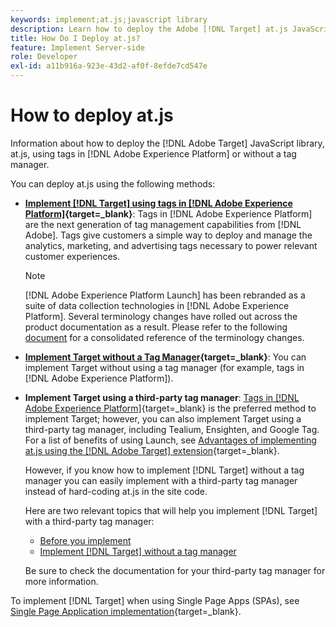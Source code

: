 ```yaml
---
keywords: implement;at.js;javascript library
description: Learn how to deploy the Adobe [!DNL Target] at.js JavaScript library using tags in Adobe Experience Platform or without a tag manager.
title: How Do I Deploy at.js?
feature: Implement Server-side
role: Developer
exl-id: a11b916a-923e-43d2-af0f-8efde7cd547e
---
```

# How to deploy at.js

Information about how to deploy the [!DNL Adobe Target] JavaScript library, at.js, using tags in [!DNL Adobe Experience Platform] or without a tag manager.

You can deploy at.js using the following methods:

* **[Implement [!DNL Target] using tags in [!DNL Adobe Experience Platform]](https://developer.adobe.com/target/implement/client-side/atjs/how-to-deployatjs/implement-target-using-adobe-launch/){target=_blank}**: Tags in [!DNL Adobe Experience Platform] are the next generation of tag management capabilities from [!DNL Adobe]. Tags give customers a simple way to deploy and manage the analytics, marketing, and advertising tags necessary to power relevant customer experiences.

  >[!NOTE]
  >
  >[!DNL Adobe Experience Platform Launch] has been rebranded as a suite of data collection technologies in [!DNL Adobe Experience Platform]. Several terminology changes have rolled out across the product documentation as a result. Please refer to the following [document](https://experienceleague.adobe.com/docs/experience-platform/tags/term-updates.html?lang=en) for a consolidated reference of the terminology changes.

* **[Implement Target without a Tag Manager](https://developer.adobe.com/target/implement/client-side/atjs/how-to-deployatjs/implement-target-without-a-tag-manager/){target=_blank}**: You can implement Target without using a tag manager (for example, tags in [!DNL Adobe Experience Platform]).
* **Implement Target using a third-party tag manager**: [Tags in [!DNL Adobe Experience Platform]](https://developer.adobe.com/target/implement/client-side/atjs/how-to-deployatjs/implement-target-using-adobe-launch/){target=_blank} is the preferred method to implement Target; however, you can also implement Target using a third-party tag manager, including Tealium, Ensighten, and Google Tag. For a list of benefits of using Launch, see [Advantages of implementing at.js using the [!DNL Adobe Target] extension](https://developer.adobe.com/target/implement/client-side/atjs/how-to-deployatjs/implement-target-using-adobe-launch/){target=_blank}.

  However, if you know how to implement [!DNL Target] without a tag manager you can easily implement with a third-party tag manager instead of hard-coding at.js in the site code.

  Here are two relevant topics that will help you implement [!DNL Target] with a third-party tag manager:

  * [Before you implement](https://developer.adobe.com/target/before-implement/)
  * [Implement [!DNL Target] without a tag manager](https://developer.adobe.com/target/implement/client-side/atjs/how-to-deployatjs/implement-target-without-a-tag-manager/)

  Be sure to check the documentation for your third-party tag manager for more information.

To implement [!DNL Target] when using Single Page Apps (SPAs), see [Single Page Application implementation](https://developer.adobe.com/target/implement/client-side/atjs/how-to-deployatjs/target-atjs-single-page-application/){target=_blank}.

